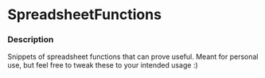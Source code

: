 # SpreadsheetFunctions
### Description
Snippets of spreadsheet functions that can prove useful. Meant for personal use, but feel free to tweak these to your intended usage :)
